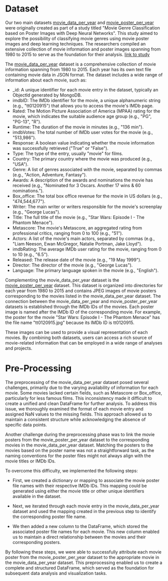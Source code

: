# Dataset

Our two main datasets [movie_data_per_year](https://github.com/KenjiTet/MA2-Kenji-Aymeric-Data-Viz/tree/main/Dataset/movie_data_per_year) and [movie_poster_per_year](https://github.com/KenjiTet/MA2-Kenji-Aymeric-Data-Viz/tree/main/Dataset/movie_poster_per_year) were originally created as part of a study titled "Movie Genre Classification based on Poster Images with Deep Neural Networks". This study aimed to explore the possibility of classifying movie genres using movie poster images and deep learning techniques. The researchers compiled an extensive collection of movie information and poster images spanning from 1980 to 2015 to serve as the foundation for their analysis. [link to study](http://mmcv.csie.ncku.edu.tw/~wtchu/projects/MoviePoster/index.html)

The [movie_data_per_year](https://github.com/KenjiTet/MA2-Kenji-Aymeric-Data-Viz/tree/main/Dataset/movie_data_per_year) dataset is a comprehensive collection of movie information spanning from 1980 to 2015. Each year has its own text file containing movie data in JSON format. 
The dataset includes a wide range of information about each movie, such as:

  - _id: A unique identifier for each movie entry in the dataset, typically an ObjectId generated by MongoDB.
  - imdbID: The IMDb identifier for the movie, a unique alphanumeric string (e.g., "tt0120915") that allows you to access the movie's IMDb page.
  - Rated: The Motion Picture Association of America (MPAA) rating for the movie, which indicates the suitable audience age group (e.g., "PG", "PG-13", "R").
  - Runtime: The duration of the movie in minutes (e.g., "136 min").
  - imdbVotes: The total number of IMDb user votes for the movie (e.g., "513,986").
  - Response: A boolean value indicating whether the movie information was successfully retrieved ("True" or "False").
  - Type: The type of the entry, usually "movie" for films.
  - Country: The primary country where the movie was produced (e.g., "USA").
  - Genre: A list of genres associated with the movie, separated by commas (e.g., "Action, Adventure, Fantasy").
  - Awards: A description of the awards and nominations the movie has received (e.g., "Nominated for 3 Oscars. Another 17 wins & 60 nominations.").
  - Box_office: The total box office revenue for the movie in US dollars (e.g., "474,544,677").
  - Writer: The main writer or writers responsible for the movie's screenplay (e.g., "George Lucas").
  - Title: The full title of the movie (e.g., "Star Wars: Episode I - The Phantom Menace").
  - Metascore: The movie's Metascore, an aggregated rating from professional critics, ranging from 0 to 100 (e.g., "51").
  - Actors: A list of the movie's main actors, separated by commas (e.g., "Liam Neeson, Ewan McGregor, Natalie Portman, Jake Lloyd").
  - imdbRating: The average IMDb user rating for the movie, ranging from 0 to 10 (e.g., "6.5").
  - Released: The release date of the movie (e.g., "19 May 1999").
  - Director: The director of the movie (e.g., "George Lucas").
  - Language: The primary language spoken in the movie (e.g., "English").

Complementing the movie_data_per_year dataset is the [movie_poster_per_year](https://github.com/KenjiTet/MA2-Kenji-Aymeric-Data-Viz/tree/main/Dataset/movie_poster_per_year) dataset. This dataset is organized into directories for each year from 1980 to 2015 and contains JPEG images of movie posters corresponding to the movies listed in the movie_data_per_year dataset. The connection between the movie_data_per_year and movie_poster_per_year datasets is established through the IMDb IDs of the movies. Each poster image is named after the IMDb ID of the corresponding movie. For example, the poster for the movie "Star Wars: Episode I - The Phantom Menace" has the file name "tt0120915.jpg" because its IMDb ID is tt0120915. 

These images can be used to provide a visual representation of each movies. By combining both datasets, users can access a rich source of movie-related information that can be employed in a wide range of analyses and projects.

# Pre-Processing

The preprocessing of the movie_data_per_year dataset posed several challenges, primarily due to the varying availability of information for each movie. Some movies lacked certain fields, such as Metascore or Box_office, particularly for less famous films. This inconsistency made it difficult to create a unified and clean DataFrame for further analysis. To address this issue, we thoroughly examined the format of each movie entry and assigned NaN values to the missing fields. This approach allowed us to maintain a consistent structure while acknowledging the absence of specific data points.

Another challenge during the preprocessing phase was to link the movie posters from the movie_poster_per_year dataset to the corresponding movies in the movie_data_per_year dataset. Matching the posters to the movies based on the poster name was not a straightforward task, as the naming conventions for the poster files might not always align with the movie titles or IMDb IDs.

To overcome this difficulty, we implemented the following steps:

  - First, we created a dictionary or mapping to associate the movie poster file names with their respective IMDb IDs. This mapping could be generated using either the movie title or other unique identifiers available in the dataset.

  - Next, we iterated through each movie entry in the movie_data_per_year dataset and used the mapping created in the previous step to identify the corresponding poster file name.

  - We then added a new column to the DataFrame, which stored the associated poster file names for each movie. This new column enabled us to maintain a direct relationship between the movies and their corresponding posters.

By following these steps, we were able to successfully attribute each movie poster from the movie_poster_per_year dataset to the appropriate movie in the movie_data_per_year dataset. This preprocessing enabled us to create a complete and structured DataFrame, which served as the foundation for subsequent data analysis and visualization tasks.
